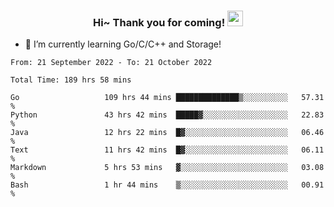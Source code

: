 <h3 align="center">
    Hi~ Thank you for coming!
    <img src="https://media.giphy.com/media/hvRJCLFzcasrR4ia7z/giphy.gif" width="25px">
</h3>

<!--
**pineapple-man/pineapple-man** is a ✨ _special_ ✨ repository because its `README.md` (this file) appears on your GitHub profile.

Here are some ideas to get you started:
- 🔭 I’m currently working on ...
- 🤔 I’m looking for help with ...
- 💬 Ask me about ...
- 📫 How to reach me: ...
- 😄 Pronouns: ...
- ⚡ Fun fact: 
- 👯 I’m looking to collaborate on kubernetes
-->
- 🌱 I’m currently learning Go/C/C++ and Storage!

<!--START_SECTION:waka-->

```text
From: 21 September 2022 - To: 21 October 2022

Total Time: 189 hrs 58 mins

Go                   109 hrs 44 mins ██████████████▒░░░░░░░░░░   57.31 %
Python               43 hrs 42 mins  █████▓░░░░░░░░░░░░░░░░░░░   22.83 %
Java                 12 hrs 22 mins  █▓░░░░░░░░░░░░░░░░░░░░░░░   06.46 %
Text                 11 hrs 42 mins  █▓░░░░░░░░░░░░░░░░░░░░░░░   06.11 %
Markdown             5 hrs 53 mins   ▓░░░░░░░░░░░░░░░░░░░░░░░░   03.08 %
Bash                 1 hr 44 mins    ▒░░░░░░░░░░░░░░░░░░░░░░░░   00.91 %
```

<!--END_SECTION:waka-->
